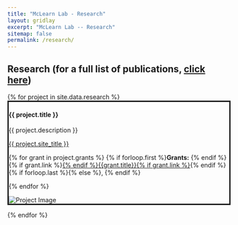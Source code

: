 ```yaml
---
title: "McLearn Lab - Research"
layout: gridlay
excerpt: "McLearn Lab -- Research"
sitemap: false
permalink: /research/
---
```


<h2>Research (for a full list of publications, <a href="https://www.cs.cmu.edu/~bmclaren/publications.html"><b>click here</b></a>)</h2>


<div class="container-fluid">
{% for project in site.data.research %}
<div class="row well" style="border: solid;">
<div class="col-md-6">
<h4><b>{{ project.title }}</b></h4>
<p>{{ project.description }}</p>
<a href="{{ project.site_link }}">{{ project.site_title }}</a>

{% for grant in project.grants %}
{% if forloop.first %}<b>Grants:</b> {% endif %}{% if grant.link %}<a href="{{grant.link}}">{% endif %}{{grant.title}}{% if grant.link %}</a>{% endif %}{% if forloop.last %}{% else %}, {% endif %}

{% endfor %}

</div>
<div class="col-md-6">
<img src="{{ site.url }}{{ site.baseurl }}/images/research/{{ project.image }}" alt="Project Image" class="project-img" />
</div>
</div>

{% endfor %}
</div>

